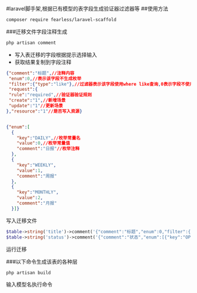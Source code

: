 #laravel脚手架,根据已有模型的表字段生成验证器过滤器等
##使用方法
```bash
composer require fearless/laravel-scaffold
```
###迁移文件字段注释生成
```bash
php artisan comment
```
+ 写入表迁移的字段根据提示选择输入
+ 获取结果复制到字段注释
```json 
{"comment":"标题",//注释内容
 "enum":0,//表示该字段不生成枚举
 "filter":{"type":"like"},//过滤器表示该字段使用where like查询,0表示字段不使用过滤器
 "request":{
 "rule":"required",//验证器验证规则
 "create":"1",//新增场景
 "update":"1"//更新场景
},"resource":"1"//是否写入资源}


{"enum":[
  {
    "key":"DAILY",//枚举常量名
    "value":0,//枚举常量值
    "comment":"日报"//枚举注释
  },
  {
    "key":"WEEKLY",
    "value":1,
    "comment":"周报"
  },
  {
    "key":"MONTHLY",
    "value":2,
    "comment":"月报"
  }]}
```
写入迁移文件
```php
$table->string('title')->comment('{"comment":"标题","enum":0,"filter":{"type":"like"},"request":{"rule":"required","create":"1","update":"1"},"resource":"1"}');
$table->string('status')->comment('{"comment":"状态","enum":[{"key":"OPEN","value":1,"comment":"开启"},{"key":"close","value":0,"comment":"关闭"}],"filter":{"type":"where"},"request":{"rule":"required","create":"1","update":"1"},"resource":"1"}');
```
运行迁移

###以下命令生成该表的各种层
```bash
php artisan build
```
输入模型名执行命令
